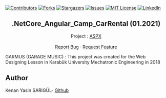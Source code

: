 [![Contributors][contributors-shield]][contributors-url]
[![Forks][forks-shield]][forks-url]
[![Stargazers][stars-shield]][stars-url]
[![Issues][issues-shield]][issues-url]
[![MIT License][license-shield]][license-url]
[![LinkedIn][linkedin-shield]][linkedin-url]

  <h2 align="center">.NetCore_Angular_Camp_CarRental (01.2021)</h2>
  <p align="center">
    Project : <a href="https://github.com/kenanyasinsarigul/Aspx_WebApp_GarMus">ASPX</a>
    <br />
    <br />
    <a href="https://github.com/kenanyasinsarigul/Aspx_WebApp_GarMus/issues">Report Bug</a>
    ·
    <a href="https://github.com/kenanyasinsarigul/Aspx_WebApp_GarMus/issues">Request Feature</a>
  </p>
</p>

GARMUS (GARAGE MUSIC) : This project was created for the Web Designing Lesson in Karabük University Mechatronic Engineering in 2018

## Author
Kenan Yasin SARIGÜL- <a href="https://github.com/kenanyasinsarigul/">Github</a>

[contributors-shield]: https://img.shields.io/github/contributors/kenanyasinsarigul/Aspx_WebApp_GarMus.svg?style=for-the-badge
[contributors-url]: https://github.com/kenanyasinsarigul/Aspx_WebApp_GarMus/graphs/contributors
[forks-shield]: https://img.shields.io/github/forks/kenanyasinsarigul/Aspx_WebApp_GarMus.svg?style=for-the-badge
[forks-url]: https://github.com/kenanyasinsarigul/Aspx_WebApp_GarMus/network/members
[stars-shield]: https://img.shields.io/github/stars/kenanyasinsarigul/Aspx_WebApp_GarMus.svg?style=for-the-badge
[stars-url]: https://github.com/kenanyasinsarigul/Aspx_WebApp_GarMus/stargazers
[issues-shield]: https://img.shields.io/github/issues/kenanyasinsarigul/Aspx_WebApp_GarMus.svg?style=for-the-badge
[issues-url]: https://github.com/kenanyasinsarigul/Aspx_WebApp_GarMus/issues
[license-shield]: https://img.shields.io/github/license/kenanyasinsarigul/Aspx_WebApp_GarMus.svg?style=for-the-badge
[license-url]: https://github.com/kenanyasinsarigul/Aspx_WebApp_GarMus/blob/master/LICENSE.txt
[linkedin-shield]: https://img.shields.io/badge/-LinkedIn-black.svg?style=for-the-badge&logo=linkedin&colorB=555
[linkedin-url]: https://www.linkedin.com/in/kenan-yasin-sar%C4%B1g%C3%BCl-155379188/
